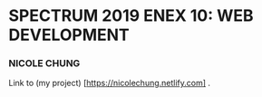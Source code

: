 # SPECTRUM 2019 ENEX 10: WEB DEVELOPMENT
### NICOLE CHUNG

Link to (my project) [https://nicolechung.netlify.com] .
